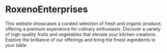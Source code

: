 # RoxenoEnterprises
This website showcases a curated selection of fresh and organic produce, offering a premium experience for culinary enthusiasts. Discover a variety of high-quality fruits and vegetables that elevate your kitchen creations. Explore the brilliance of our offerings and bring the finest ingredients to your table
